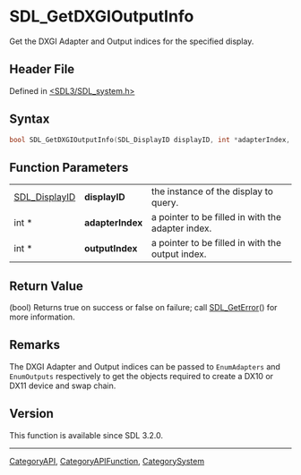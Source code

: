 # SDL_GetDXGIOutputInfo

Get the DXGI Adapter and Output indices for the specified display.

## Header File

Defined in [<SDL3/SDL_system.h>](https://github.com/libsdl-org/SDL/blob/main/include/SDL3/SDL_system.h)

## Syntax

```c
bool SDL_GetDXGIOutputInfo(SDL_DisplayID displayID, int *adapterIndex, int *outputIndex);
```

## Function Parameters

|                                |                  |                                                   |
| ------------------------------ | ---------------- | ------------------------------------------------- |
| [SDL_DisplayID](SDL_DisplayID) | **displayID**    | the instance of the display to query.             |
| int *                          | **adapterIndex** | a pointer to be filled in with the adapter index. |
| int *                          | **outputIndex**  | a pointer to be filled in with the output index.  |

## Return Value

(bool) Returns true on success or false on failure; call
[SDL_GetError](SDL_GetError)() for more information.

## Remarks

The DXGI Adapter and Output indices can be passed to `EnumAdapters` and
`EnumOutputs` respectively to get the objects required to create a DX10 or
DX11 device and swap chain.

## Version

This function is available since SDL 3.2.0.

----
[CategoryAPI](CategoryAPI), [CategoryAPIFunction](CategoryAPIFunction), [CategorySystem](CategorySystem)

